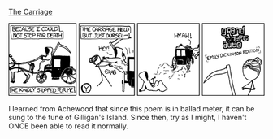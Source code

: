[The Carriage](https://xkcd.com/788)

![The Carriage](./random_comic.png)

I learned from Achewood that since this poem is in ballad meter, it can be sung to the tune of Gilligan's Island.  Since then, try as I might, I haven't ONCE been able to read it normally.

